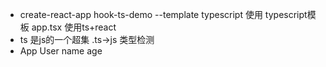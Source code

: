 - create-react-app hook-ts-demo --template typescript  使用 typescript模板
    app.tsx 使用ts+react
- ts 是js的一个超集
    .ts->js 类型检测
- App User name age